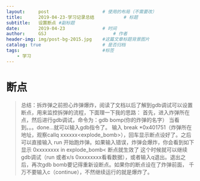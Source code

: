 ```yaml
---
layout:     post   				    # 使用的布局（不需要改）
title:      2019-04-23-学习记录总结			# 标题 
subtitle:   设置断点 #副标题
date:       2019-04-23 				# 时间
author:     GSJ 						# 作者
header-img: img/post-bg-2015.jpg 	#这篇文章标题背景图片
catalog: true 						# 是否归档
tags:								#标签
    - 学习
---
```


# 断点
>总结：拆炸弹之前担心炸弹爆炸，阅读了文档以后了解到gdb调试可以设置断点，用来监控拆弹的流程，下面理一下我的思路：
首先，进入炸弹所在点，然后进行gdb调试，命令为：gdb bomp(你的炸弹的名字）  当看到。。。done...就可以输入gdb指令了。
输入 break *0x401751（炸弹所在地址，观察callq  xxxxxx<explode_bomb>），回车显示断点设好了。之后可以直接输入 run
开始跑炸弹。如果输入错误，炸弹会爆炸，你会看到如下显示 0xxxxxxxx in explode_bomb<  断点就生效了
这个时候就可以继续gdb调试（run 或者x/s 0xxxxxxxx看看数据），或者输入q退出。退出之后，再次gdb bomb要记得重新设断点。如果你的断点设在了炸弹前面，
千万不要输入c（continue），不然继续运行的就是爆炸了。
